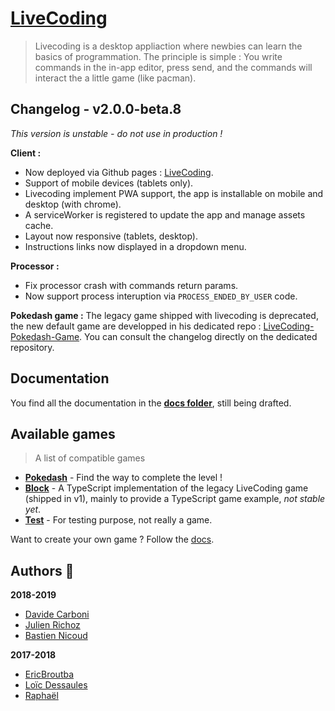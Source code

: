 # [LiveCoding](https://cpnv-es.github.io/LiveCoding/)
> Livecoding is a desktop appliaction where newbies can learn the basics of programmation.
> The principle is simple : You write commands in the in-app editor, press send, and the commands will interact the a little game (like pacman).

## Changelog - v2.0.0-beta.8

*This version is unstable - do not use in production !*

**Client :**
- Now deployed via Github pages : [LiveCoding](https://cpnv-es.github.io/LiveCoding/).
- Support of mobile devices (tablets only).
- Livecoding implement PWA support, the app is installable on mobile and desktop (with chrome).
- A serviceWorker is registered to update the app and manage assets cache.
- Layout now responsive (tablets, desktop).
- Instructions links now displayed in a dropdown menu.

**Processor :**
- Fix processor crash with commands return params.
- Now support process interuption via `PROCESS_ENDED_BY_USER` code.

**Pokedash game :**
The legacy game shipped with livecoding is deprecated, the new default game are developped in his dedicated repo : [LiveCoding-Pokedash-Game](https://github.com/CPNV-ES/LiveCoding-Pokedash-Game).
You can consult the changelog directly on the dedicated repository.

## Documentation

You find all the documentation in the **[docs folder](docs)**, still being drafted.

## Available games

> A list of compatible games
- **[Pokedash](https://github.com/CPNV-ES/LiveCoding-Pokedash-Game)** - Find the way to complete the level !
- **[Block](https://github.com/bastiennicoud/LiveCoding-Block-Game)** - A TypeScript implementation of the legacy LiveCoding game (shipped in v1), mainly to provide a TypeScript game example, *not stable yet*.
- **[Test](https://github.com/CPNV-ES/LiveCoding-Test-Game)** - For testing purpose, not really a game.

Want to create your own game ? Follow the [docs](./docs#creating-games-).

## Authors :wave:

**2018-2019**
* [Davide Carboni](https://github.com/CarboniDavide)
* [Julien Richoz](https://github.com/JulienRichoz)
* [Bastien Nicoud](https://github.com/bastiennicoud)

**2017-2018**
* [EricBroutba](https://github.com/EricBroutba)
* [Loïc Dessaules](https://github.com/gollgot)
* [Raphaël](https://github.com/raph-u)
